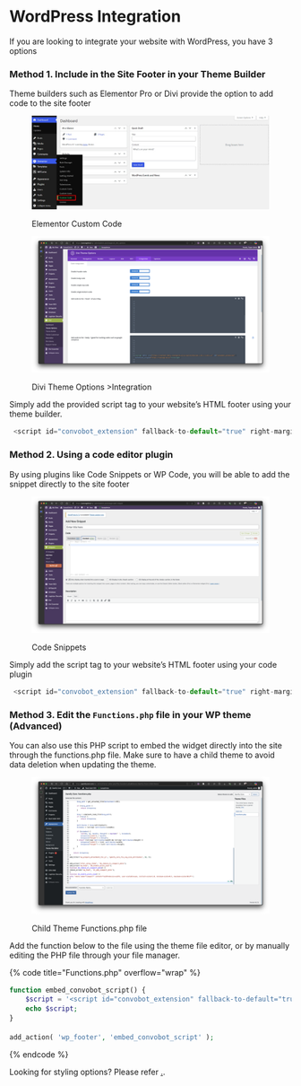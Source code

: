 # WordPress Integration

If you are looking to integrate your website with WordPress, you have 3 options

### Method 1. Include in the Site Footer in your Theme Builder

Theme builders such as Elementor Pro or Divi provide the option to add code to the site footer

<figure><img src="../../.gitbook/assets/image (1).png" alt=""><figcaption><p>Elementor Custom Code</p></figcaption></figure>

<figure><img src="../../.gitbook/assets/image (3).png" alt=""><figcaption><p>Divi Theme Options >Integration</p></figcaption></figure>

Simply add the provided script tag to your website’s HTML footer using your theme builder.

```javascript
 <script id="convobot_extension" fallback-to-default="true" right-margin="3vw" bottom-margin="3vh"  src="https://content-beta.convogrid.ai/script/extension.v.0.1.1.min.js"></script>
```

### Method 2. Using a code editor plugin

By using plugins like Code Snippets or WP Code, you will be able to add the snippet directly to the site footer

<figure><img src="../../.gitbook/assets/image (8).png" alt=""><figcaption><p>Code Snippets</p></figcaption></figure>

Simply add the script tag to your website’s HTML footer using your code plugin

```javascript
 <script id="convobot_extension" fallback-to-default="true" right-margin="3vw" bottom-margin="3vh"  src="https://content-beta.convogrid.ai/script/extension.v.0.1.1.min.js"></script>
```

### Method 3. Edit the `Functions.php` file in your WP theme (Advanced)

You can also use this PHP script to embed the widget directly into the site through the functions.php file. Make sure to have a child theme to avoid data deletion when updating the theme.

<figure><img src="../../.gitbook/assets/image (16).png" alt=""><figcaption><p>Child Theme Functions.php file</p></figcaption></figure>

Add the function below to the file using the theme file editor, or by manually editing the PHP file through your file manager.

{% code title="Functions.php" overflow="wrap" %}
```php
function embed_convobot_script() {
    $script = '<script id="convobot_extension" fallback-to-default="true" right-margin="3vw" bottom-margin="3vh"  src="https://content-beta.convogrid.ai/script/extension.v.0.1.1.min.js"></script>';
    echo $script;
}

add_action( 'wp_footer', 'embed_convobot_script' );
```
{% endcode %}



Looking for styling options? Please refer [.](./ "mention").



